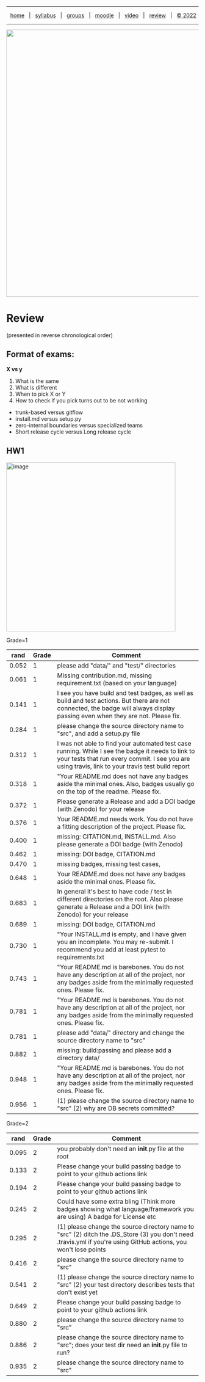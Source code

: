   <a name=top><p>&nbsp;<hr>
  <p align=center>
  &nbsp;<a href="/README.md#top">home</a> &nbsp; | &nbsp;
  <a href="/docs/syllabus.md#top">syllabus</a> &nbsp; | &nbsp;
  <a href="https://docs.google.com/spreadsheets/d/1KuW-SH46KmFW0grEX2wT01jicUSew_5sr1QdGuSrweU/edit#gid=0">groups</a> &nbsp; | &nbsp;
  <a href="https://moodle-courses2223.wolfware.ncsu.edu/course/view.php?id=1771">moodle</a> &nbsp; | &nbsp;
  <a href="https://ncsu.hosted.panopto.com/Panopto/Pages/Sessions/List.aspx#folderID=%22389b8ebf-2f29-4c15-8231-aee9000e3f05%22">video</a> &nbsp; | &nbsp;
  <a href="/docs/review.md">review</a> &nbsp; | &nbsp;
  <a href="/LICENSE.md#top">&copy; 2022</a></p>
  <hr>
  <p align=center><a href="/README.md#top"><img  width=700 src="/etc/img/banner.png"></a></p>
  



# Review

(presented in reverse chronological order)

## Format of exams:
  

  
__X vs y__

  1. What is the same	
2. What is different	
3. When to pick X or Y	
4. How to check if you pick turns out to be not working	


- trunk-based versus gitflow
- install.md versus setup.py
- zero-internal boundaries versus specialized teams
- Short release cycle versus Long release cycle 
  
                                                       
## HW1


<img width="443" alt="image" src="https://user-images.githubusercontent.com/29195/188775916-1f46113c-4828-44ef-8f97-8f8b5dc3ff7b.png">


Grade=1

|rand|Grade|Comment|
|----|-----|-------|
|0.052|1|please add "data/" and "test/" directories|
|0.061|1|Missing contribution.md, missing requirement.txt (based on your language) |
|0.141|1|I see you have build and test badges, as well as build and test actions. But there are not connected, the badge will always display passing even when they are not. Please fix.|
|0.284|1|please change the source directory name to "src", and add a setup.py file|
|0.312|1|I was not able to find your automated test case running. While I see the badge it needs to link to your tests that run every commit. I see you are using travis, link to your travis test build report|
|0.318|1|"Your README.md does not have any badges aside the minimal ones. Also, badges usually go on the top of the readme. Please fix.|
|0.372|1|Please generate a Release and add a DOI badge (with Zenodo) for your release|
|0.376|1|Your README.md needs work. You do not have a fitting description of the project. Please fix.|
|0.400|1|missing: CITATION.md, INSTALL.md. Also please generate a DOI badge (with Zenodo)|
|0.462|1|missing: DOI badge, CITATION.md|
|0.470|1|missing badges, missing test cases, |
|0.648|1|Your README.md does not have any badges aside the minimal ones. Please fix.|
|0.683|1|In general it's best to have code / test in different directories on the root. Also please generate a Release and a DOI link (with Zenodo) for your release|
|0.689|1|missing: DOI badge, CITATION.md|
|0.730|1|"Your INSTALL.md is empty, and I have given you an incomplete. You may re-submit. I recommend you add at least pytest to requirements.txt|
|0.743|1|"Your README.md is barebones. You do not have any description at all of the project, nor any badges aside from the minimally requested ones. Please fix.|
|0.781|1|"Your README.md is barebones. You do not have any description at all of the project, nor any badges aside from the minimally requested ones. Please fix.|
|0.781|1|please add "data/" directory and change the source directory name to "src"|
|0.882|1|missing: build:passing and please add a directory data/ |
|0.948|1|"Your README.md is barebones. You do not have any description at all of the project, nor any badges aside from the minimally requested ones. Please fix.|
|0.956|1|(1) please change the source directory name to "src" (2) why are DB secrets committed?|

Grade=2

|rand|Grade|Comment|
|----|-----|-------|
|0.095|2|you probably don't need an __init__.py file at the root|
|0.133|2|Please change your build passing badge to point to your github actions link|
|0.194|2|Please change your build passing badge to point to your github actions link|
|0.245|2|Could have some extra bling (Think more badges showing what language/framework you are using) A badge for License etc|
|0.295|2|(1) please change the source directory name to "src" (2) ditch the .DS_Store (3) you don't need .travis.yml if you're using GitHub actions, you won't lose points|
|0.416|2|please change the source directory name to "src"|
|0.541|2|(1) please change the source directory name to "src" (2) your test directory describes tests that don't exist yet|
|0.649|2|Please change your build passing badge to point to your github actions link|
|0.880|2|please change the source directory name to "src"|
|0.886|2|please change the source directory name to "src"; does your test dir need an __init__.py file to run?|
|0.935|2|please change the source directory name to "src"|
